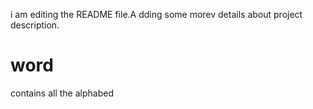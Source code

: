 i am editing the README file.A dding some morev details about project description.
# word
contains all the alphabed
